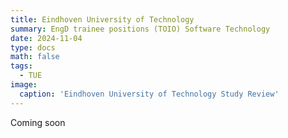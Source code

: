 ```yaml
---
title: Eindhoven University of Technology
summary: EngD trainee positions (TOIO) Software Technology
date: 2024-11-04
type: docs
math: false
tags:
  - TUE
image:
  caption: 'Eindhoven University of Technology Study Review'
---
```


Coming soon
